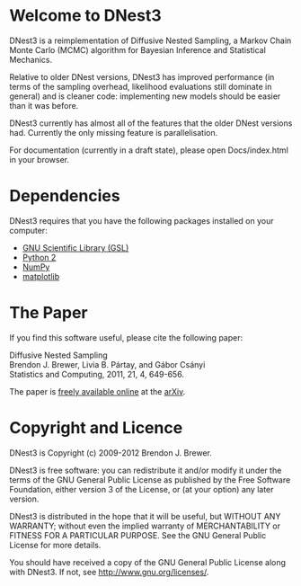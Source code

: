 Welcome to DNest3
=================

DNest3 is a reimplementation of Diffusive Nested Sampling, a Markov Chain
Monte Carlo (MCMC) algorithm for Bayesian Inference and Statistical Mechanics.

Relative to older DNest versions, DNest3 has improved performance
(in terms of the sampling overhead, likelihood evaluations still dominate in
general) and is cleaner code: implementing new models should be easier than it
was before.

DNest3 currently has almost all of the features that the older DNest versions
had. Currently the only missing feature is parallelisation.

For documentation (currently in a draft state),
please open Docs/index.html in your browser.

Dependencies
============

DNest3 requires that you have the following packages installed on your
computer:

* [GNU Scientific Library (GSL)](http://www.gnu.org/software/gsl/)
* [Python 2](http://www.python.org/)
* [NumPy](http://numpy.scipy.org/)
* [matplotlib](http://matplotlib.sourceforge.net/)

The Paper
=========

If you find this software useful,
please cite the following paper:

Diffusive Nested Sampling  
Brendon J. Brewer, Livia B. Pártay, and Gábor Csányi  
Statistics and Computing, 2011, 21, 4, 649-656.  

The paper is [freely available online](http://arxiv.org/abs/0912.2380) at
the [arXiv](http://www.arxiv.org/).

Copyright and Licence
=====================

DNest3 is Copyright (c) 2009-2012 Brendon J. Brewer.

DNest3 is free software: you can redistribute it and/or modify
it under the terms of the GNU General Public License as published by
the Free Software Foundation, either version 3 of the License, or
(at your option) any later version.

DNest3 is distributed in the hope that it will be useful,
but WITHOUT ANY WARRANTY; without even the implied warranty of
MERCHANTABILITY or FITNESS FOR A PARTICULAR PURPOSE. See the
GNU General Public License for more details.

You should have received a copy of the GNU General Public License
along with DNest3. If not, see <http://www.gnu.org/licenses/>.
